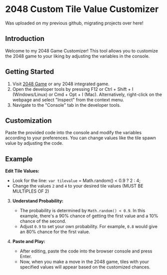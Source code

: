# 2048 Custom Tile Value Customizer

Was uploaded on my previous github, migrating projects over here!

## Introduction
Welcome to my 2048 Game Customizer! This tool allows you to customize the 2048 game to your liking by adjusting the variables in the console.

## Getting Started
1. Visit [2048 Game](//:play2048.co) or any 2048 integrated game.
2. Open the developer tools by pressing F12 or Ctrl + Shift + I (Windows/Linux) or Cmd + Opt + I (Mac). Alternatively, right-click on the webpage and select "Inspect" from the context menu.
3. Navigate to the "Console" tab in the developer tools.

## Customization
Paste the provided code into the console and modify the variables according to your preferences. You can change values like the tile spawn value by adjusting the code.

## Example
 **Edit Tile Values:**
   - Look for the line: `var tilevalue` = Math.random() < 0.9 ? 2 : 4;
   - Change the values `2` and `4` to your desired tile values (MUST BE MULTIPLES OF 2)

3. **Understand Probability:**
   - The probability is determined by `Math.random() < 0.9`. In this example, there's a 90% chance of getting the first value and a 10% chance of the second.
   - Adjust `0.9` to set your own probability. For example, `0.8` would give an 80% chance for the first value.

4. **Paste and Play:**
   - After editing, paste the code into the browser console and press Enter.
   - Now, when you make a move in the 2048 game, tiles with your specified values will appear based on the customized chances.
